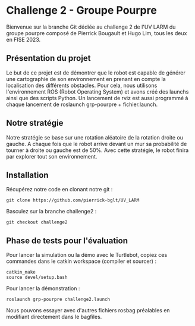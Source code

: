 # Challenge 2 - Groupe Pourpre

Bienvenue sur la branche Git dédiée au challenge 2 de l'UV LARM du groupe pourpre composé de Pierrick Bougault et Hugo Lim, tous les deux en FISE 2023.

## Présentation du projet 

Le but de ce projet est de démontrer que le robot est capable de générer une cartographie de son environnement en prenant en compte la localisation des différents obstacles. Pour cela, nous utilisons l'environnement ROS (Robot Operating System) et avons créé des launchs ainsi que des scripts Python.
Un lancement de rviz est aussi programmé à chaque lancement de roslaunch grp-pourpre + fichier.launch.

## Notre stratégie

Notre stratégie se base sur une rotation aléatoire de la rotation droite ou gauche.
A chaque fois que le robot arrive devant un mur sa probabilité de tourner à droite ou gauche est de 50%.
Avec cette stratégie, le robot finira par explorer tout son environnement.

## Installation

Récupérez notre code en clonant notre git :
```git
git clone https://github.com/pierrick-bglt/UV_LARM
```

Basculez sur la branche challenge2 :
```git
git checkout challenge2
```

## Phase de tests pour l'évaluation

Pour lancer la simulation ou la démo avec le Turtlebot, copiez ces commandes dans le catkin workspace (compiler et sourcer) :
```git
catkin_make
source devel/setup.bash
```

Pour lancer la démonstration :
```git
roslaunch grp-pourpre challenge2.launch
```
Nous pouvons essayer avec d'autres fichiers rosbag préalables en modifiant directement dans le bagfiles.

